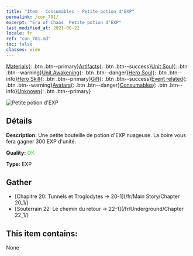 ```yaml
---
title: "Item - Consumables - Petite potion d'EXP"
permalink: /con_701/
excerpt: "Era of Chaos  Petite potion d'EXP"
last_modified_at: 2021-06-22
locale: fr
ref: "con_701.md"
toc: false
classes: wide
---
```

 [Materials](/ItemsFR/){: .btn .btn--primary}[Artifacts](/ItemsFR/Artifacts/){: .btn .btn--success}[Unit Soul](/ItemsFR/UnitSoul/){: .btn .btn--warning}[Unit Awakening](/ItemsFR/UnitAwakening/){: .btn .btn--danger}[Hero Soul](/ItemsFR/HeroSoul/){: .btn .btn--info}[Hero Skill](/ItemsFR/HeroSkill/){: .btn .btn--primary}[Gift](/ItemsFR/Gift/){: .btn .btn--success}[Event related](/ItemsFR/Events/){: .btn .btn--warning}[Avatars](/ItemsFR/Avatars/){: .btn .btn--danger}[Consumables](/ItemsFR/Consumables/){: .btn .btn--info}[Unknown](/ItemsFR/Unknown/){: .btn .btn--primary}

 ![Petite potion d'EXP](/images/t/i_501.png)

## Détails
 **Description:** Une petite bouteille de potion d'EXP nuageuse. La boire vous fera gagner 300 EXP d'unité.

 **Quality:** <span style="color: #32CD32">OK</span>

 **Type:** EXP

## Gather

*    [Chapitre 20: Tunnels et Troglodytes -> 20-1](/fr/Main Story/Chapter 20_1/) 
*    [Souterrain 22: Le chemin du retour -> 22-1](/fr/Underground/Chapter 22_1/) 

## This item contains:

  None

